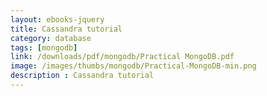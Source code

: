 ```yaml
---
layout: ebooks-jquery
title: Cassandra tutorial
category: database
tags: [mongodb]
link: /downloads/pdf/mongodb/Practical MongoDB.pdf 
image: /images/thumbs/mongodb/Practical-MongoDB-min.png
description : Cassandra tutorial 
---
```













